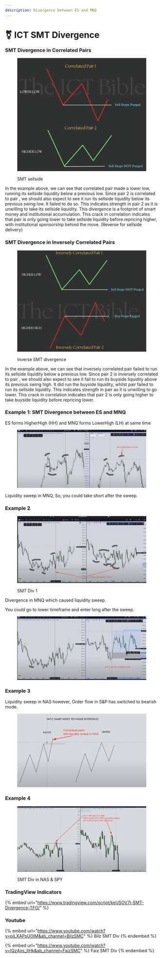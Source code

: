 ```yaml
---
description: Divergence between ES and MNQ
---
```


# ⚧ ICT SMT Divergence

### SMT Divergence in Correlated Pairs

<figure><img src="../.gitbook/assets/image (11) (1).png" alt=""><figcaption><p>SMT sellside</p></figcaption></figure>

In the example above, we can see that correlated pair made a lower low, running its sellside liquidity below a previous low. Since pair 2 is correlated to pair , we should also expect to see it run its sellside liquidity below its previous swing low. It failed to do so. This indicates strength in pair 2 as it is unwilling to take its sellside liquidity. This divergence is a footprint of smart money and institutional accumulation. This crack in correlation indicates that pair is only going lower to take sellside liquidity before repricing higher, with institutional sponsorship behind the move. (Reverse for sellside delivery)

### SMT Divergence in Inversely Correlated Pairs

<figure><img src="../.gitbook/assets/image (1).png" alt=""><figcaption><p>Inverse SMT divergence</p></figcaption></figure>

In the example above, we can see that inversely correlated pair failed to run its sellside liquidity below a previous low. Since pair 2 is inversely correlated to pair , we should also expect to see it fail to run its buyside liquidity above its previous swing high. It did run the buyside liquidity, whilst pair failed to run its sellside liquidity. This indicates strength in pair as it is unwilling to go lower. This crack in correlation indicates that pair 2 is only going higher to take buyside liquidity before repricing lower.



### Example 1: SMT Divergence between ES and MNQ

ES forms HigherHigh (HH) and MNQ forms LowerHigh (LH) at same time

<figure><img src="../.gitbook/assets/image (11) (1) (1).png" alt=""><figcaption></figcaption></figure>

Liquidity sweep in MNQ, So, you could take short after the sweep.

### Example 2

<figure><img src="../.gitbook/assets/image (23) (1).png" alt=""><figcaption><p>SMT Div 1</p></figcaption></figure>

Divergence in MNQ which caused liquidity sweep.

You could go to lower timeframe and enter long after the sweep.

<figure><img src="../.gitbook/assets/image (9) (2).png" alt=""><figcaption></figcaption></figure>

### Example 3

Liquidity sweep in NAS however,  Order flow in S\&P has switched to bearish mode.

<figure><img src="../.gitbook/assets/image (27) (1) (1).png" alt=""><figcaption></figcaption></figure>

### Example 4

<figure><img src="../.gitbook/assets/image (15) (2).png" alt=""><figcaption><p>SMT Div in NAS &#x26; SPY</p></figcaption></figure>

### TradingView Indicators

{% embed url="https://www.tradingview.com/script/keUSOV7l-SMT-Divergence-TFO/" %}

### Youtube

{% embed url="https://www.youtube.com/watch?v=pjLXAPsUOlM&ab_channel=BilzSMC" %}
Bilz SMT Div
{% endembed %}

{% embed url="https://www.youtube.com/watch?v=IQz4qs_liHk&ab_channel=FaizSMC" %}
Faiz SMT Div
{% endembed %}

